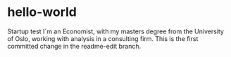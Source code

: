 # hello-world
Startup test
I´m an Economist, with my masters degree from the University of Oslo, working with analysis in a consulting firm. 
This is the first committed change in the readme-edit branch. 

